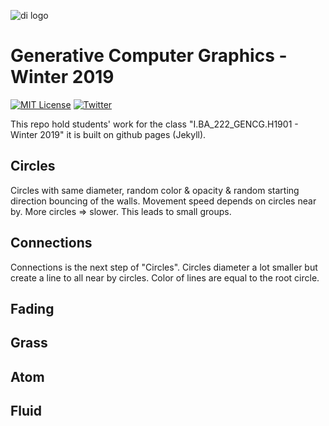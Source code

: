 ![di logo](https://raw.githubusercontent.com/digitalideation/ba_222_gencg_h1901/master/docs/assets/images/di-logo-small.jpg "di logo")

# Generative Computer Graphics - Winter 2019

[![MIT License](https://img.shields.io/badge/license-MIT-blue.svg)](http://opensource.org/licenses/MIT)
[![Twitter](https://img.shields.io/twitter/url/https/github.com/webslides/webslides.svg?style=social)](https://twitter.com/digideation)

This repo hold students' work for the class "I.BA_222_GENCG.H1901 - Winter 2019" it is built on github pages (Jekyll).

## Circles

Circles with same diameter, random color & opacity & random starting direction bouncing of the walls. Movement speed depends on circles near by.
More circles => slower. This leads to small groups.

## Connections

Connections is the next step of "Circles". Circles diameter a lot smaller but create a line to all near by circles. Color of lines are equal to the root circle.

## Fading

## Grass

## Atom

## Fluid
